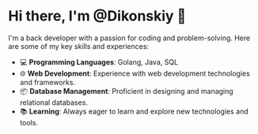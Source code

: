 # Hi there, I'm @Dikonskiy 👋

I'm a back developer with a passion for coding and problem-solving. Here are some of my key skills and experiences:

- 💻 **Programming Languages**: Golang, Java, SQL
- 🌐 **Web Development**: Experience with web development technologies and frameworks.
- 📦 **Database Management**: Proficient in designing and managing relational databases.
- 📚 **Learning**: Always eager to learn and explore new technologies and tools.

<!---
Dikonskiy/Dikonskiy is a ✨ special ✨ repository because its `README.md` (this file) appears on your GitHub profile.
You can click the Preview link to take a look at your changes.
--->
